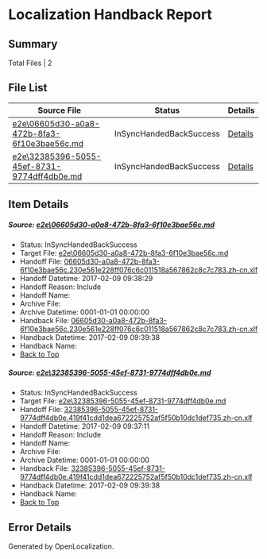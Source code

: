 # <a name='report-top'></a> Localization Handback Report

## Summary
 Total Files | 2

## File List
 Source File | Status | Details 
 ----------- | ------ | ------- 
 [e2e\06605d30-a0a8-472b-8fa3-6f10e3bae56c.md](https://github.com/OpenLocalizationTestOrg/ol-test0/blob/b39017e925f9d4d46f81adf0766e66157070c3a2/e2e/06605d30-a0a8-472b-8fa3-6f10e3bae56c.md) | InSyncHandedBackSuccess | [Details](#166fbd335b096529271cc09b1e51d253d98c92b31)
 [e2e\32385396-5055-45ef-8731-9774dff4db0e.md](https://github.com/OpenLocalizationTestOrg/ol-test0/blob/b39017e925f9d4d46f81adf0766e66157070c3a2/e2e/32385396-5055-45ef-8731-9774dff4db0e.md) | InSyncHandedBackSuccess | [Details](#0476aa69705e086c5615359ae40cbc0b42a5c34c2)

## Item Details
##### <a name='166fbd335b096529271cc09b1e51d253d98c92b31'></a> Source: [e2e\06605d30-a0a8-472b-8fa3-6f10e3bae56c.md](https://github.com/OpenLocalizationTestOrg/ol-test0/blob/b39017e925f9d4d46f81adf0766e66157070c3a2/e2e/06605d30-a0a8-472b-8fa3-6f10e3bae56c.md)
* Status: InSyncHandedBackSuccess
* Target File: [e2e\06605d30-a0a8-472b-8fa3-6f10e3bae56c.md](https://github.com/OpenLocalizationTestOrg/ol-test0-zhcn/blob/6bfa15e58e3763026e736878036b95550746cd96/e2e/06605d30-a0a8-472b-8fa3-6f10e3bae56c.md)
* Handoff File: [06605d30-a0a8-472b-8fa3-6f10e3bae56c.230e561e228ff076c6c011518a567862c8c7c783.zh-cn.xlf](https://github.com/OpenLocalizationTestOrg/ol-test0-handoff/blob/f5f096ab37a45dad5d54a975e35cf69b7dcdf4c3/ol-handoff/OpenLocalizationTestOrg/ol-test0-zhcn/shujia/ht/06605d30-a0a8-472b-8fa3-6f10e3bae56c.230e561e228ff076c6c011518a567862c8c7c783.zh-cn.xlf)
* Handoff Datetime: 2017-02-09 09:38:29
* Handoff Reason: Include
* Handoff Name: 
* Archive File: 
* Archive Datetime: 0001-01-01 00:00:00
* Handback File: [06605d30-a0a8-472b-8fa3-6f10e3bae56c.230e561e228ff076c6c011518a567862c8c7c783.zh-cn.xlf](https://github.com/OpenLocalizationTestOrg/ol-test0-handback/blob/fb30b5a2f5fc5631df3377d2da0fe81aa4e4a4fc/ol-handback/OpenLocalizationTestOrg/ol-test0-zhcn/shujia/ht/06605d30-a0a8-472b-8fa3-6f10e3bae56c.230e561e228ff076c6c011518a567862c8c7c783.zh-cn.xlf)
* Handback Datetime: 2017-02-09 09:39:38
* Handback Name: 
* [Back to Top](#report-top)

##### <a name='0476aa69705e086c5615359ae40cbc0b42a5c34c2'></a> Source: [e2e\32385396-5055-45ef-8731-9774dff4db0e.md](https://github.com/OpenLocalizationTestOrg/ol-test0/blob/b39017e925f9d4d46f81adf0766e66157070c3a2/e2e/32385396-5055-45ef-8731-9774dff4db0e.md)
* Status: InSyncHandedBackSuccess
* Target File: [e2e\32385396-5055-45ef-8731-9774dff4db0e.md](https://github.com/OpenLocalizationTestOrg/ol-test0-zhcn/blob/6bfa15e58e3763026e736878036b95550746cd96/e2e/32385396-5055-45ef-8731-9774dff4db0e.md)
* Handoff File: [32385396-5055-45ef-8731-9774dff4db0e.419f41cdd1dea672225752af5f50b10dc1def735.zh-cn.xlf](https://github.com/OpenLocalizationTestOrg/ol-test0-handoff/blob/2292b93a0075ba7504f09a0669cbbf0f493b666f/ol-handoff/OpenLocalizationTestOrg/ol-test0-zhcn/shujia/ht/32385396-5055-45ef-8731-9774dff4db0e.419f41cdd1dea672225752af5f50b10dc1def735.zh-cn.xlf)
* Handoff Datetime: 2017-02-09 09:37:11
* Handoff Reason: Include
* Handoff Name: 
* Archive File: 
* Archive Datetime: 0001-01-01 00:00:00
* Handback File: [32385396-5055-45ef-8731-9774dff4db0e.419f41cdd1dea672225752af5f50b10dc1def735.zh-cn.xlf](https://github.com/OpenLocalizationTestOrg/ol-test0-handback/blob/fb30b5a2f5fc5631df3377d2da0fe81aa4e4a4fc/ol-handback/OpenLocalizationTestOrg/ol-test0-zhcn/shujia/ht/32385396-5055-45ef-8731-9774dff4db0e.419f41cdd1dea672225752af5f50b10dc1def735.zh-cn.xlf)
* Handback Datetime: 2017-02-09 09:39:38
* Handback Name: 
* [Back to Top](#report-top)


## Error Details

Generated by OpenLocalization.
